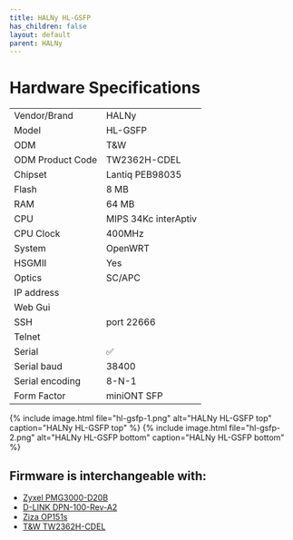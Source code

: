 ```yaml
---
title: HALNy HL-GSFP
has_children: false
layout: default
parent: HALNy
---
```


# Hardware Specifications

|                  |                      |
| ---------------- | -------------------- |
| Vendor/Brand     | HALNy                |
| Model            | HL-GSFP              |
| ODM              | T&W                  |
| ODM Product Code | TW2362H-CDEL         |
| Chipset          | Lantiq PEB98035      |
| Flash            | 8 MB                 |
| RAM              | 64 MB                |
| CPU              | MIPS 34Kc interAptiv |
| CPU Clock        | 400MHz               |
| System           | OpenWRT              |
| HSGMII           | Yes                  |
| Optics           | SC/APC               |
| IP address       |                      |
| Web Gui          |                      |
| SSH              | port 22666           |
| Telnet           |                      |
| Serial           | ✅                   |
| Serial baud      | 38400                |
| Serial encoding  | 8-N-1                |
| Form Factor      | miniONT SFP          |

{% include image.html file="hl-gsfp-1.png"  alt="HALNy HL-GSFP top" caption="HALNy HL-GSFP top" %}
{% include image.html file="hl-gsfp-2.png"  alt="HALNy HL-GSFP bottom" caption="HALNy HL-GSFP bottom" %}

## Firmware is interchangeable with:

- [Zyxel PMG3000-D20B](/ont-zyxel-pmg3000-d20b)
- [D-LINK DPN-100-Rev-A2](/ont-d-link-dpn-100-rev-a2)
- [Ziza OP151s](/ont-ziza-op151s)
- [T&W TW2362H-CDEL](/ont-t-w-tw2362h-cdel)


